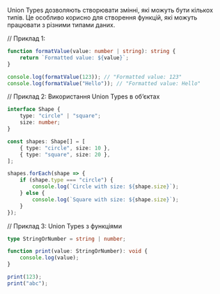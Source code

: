 Union Types дозволяють створювати змінні, які можуть бути кількох типів. 
Це особливо корисно для створення функцій, які можуть працювати з різними типами даних.

// Приклад 1:

```ts
function formatValue(value: number | string): string {
    return `Formatted value: ${value}`;
}

console.log(formatValue(123)); // "Formatted value: 123"
console.log(formatValue("Hello")); // "Formatted value: Hello"
```

// Приклад 2: Використання Union Types в об’єктах

```ts
interface Shape {
    type: "circle" | "square";
    size: number;
}

const shapes: Shape[] = [
    { type: "circle", size: 10 },
    { type: "square", size: 20 },
];

shapes.forEach(shape => {
    if (shape.type === "circle") {
        console.log(`Circle with size: ${shape.size}`);
    } else {
        console.log(`Square with size: ${shape.size}`);
    }
});
```

// Приклад 3: Union Types з функціями

```ts
type StringOrNumber = string | number;

function print(value: StringOrNumber): void {
    console.log(value);
}

print(123);
print("abc");
```